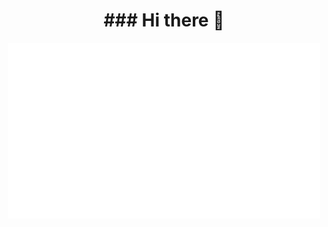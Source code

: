 

<div id="header" align="center">
  <h1> ### Hi there 👋 </h1>
  <img src="https://github.com/dotrovi/dotrovi/blob/main/HelloWorldgreen-unscreen.gif" width="500">
</div>


<!--
**dotrovi/dotrovi** is a ✨ _special_ ✨ repository because its `README.md` (this file) appears on your GitHub profile.

Here are some ideas to get you started:

- 🔭 I’m currently working on ...
- 🌱 I’m currently learning ...
- 👯 I’m looking to collaborate on ...
- 🤔 I’m looking for help with ...
- 💬 Ask me about ...
- 📫 How to reach me: ...
- 😄 Pronouns: ...
- ⚡ Fun fact: ...
-->


